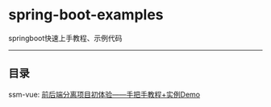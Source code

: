 # spring-boot-examples
springboot快速上手教程、示例代码

---

## 目录
ssm-vue: [前后端分离项目初体验——手把手教程+实例Demo](https://blog.csdn.net/qq_28379809/article/details/87995524)
